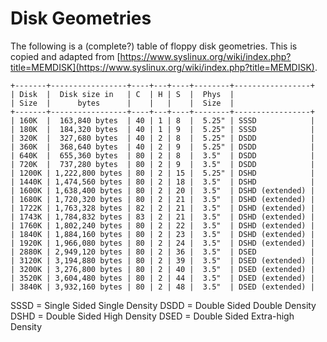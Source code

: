 # Disk Geometries

The following is a (complete?) table of floppy disk geometries. This is copied and adapted from [https://www.syslinux.org/wiki/index.php?title=MEMDISK](https://www.syslinux.org/wiki/index.php?title=MEMDISK).

```
+-------+-----------------+----+---+----+--------+-----------------+
| Disk  |  Disk size in   | C  | H | S  |  Phys  |
| Size  |      bytes      |    |   |    |  Size  |
+-------+-----------------+----+---+----+--------+-----------------+
| 160K  |  163,840 bytes  | 40 | 1 | 8  |  5.25" | SSSD            |
| 180K  |  184,320 bytes  | 40 | 1 | 9  |  5.25" | SSSD            |
| 320K  |  327,680 bytes  | 40 | 2 | 8  |  5.25" | DSDD            |
| 360K  |  368,640 bytes  | 40 | 2 | 9  |  5.25" | DSDD            |
| 640K  |  655,360 bytes  | 80 | 2 | 8  |  3.5"  | DSDD            |
| 720K  |  737,280 bytes  | 80 | 2 | 9  |  3.5"  | DSDD            |
| 1200K | 1,222,800 bytes | 80 | 2 | 15 |  5.25" | DSHD            |
| 1440K | 1,474,560 bytes | 80 | 2 | 18 |  3.5"  | DSHD            |
| 1600K | 1,638,400 bytes | 80 | 2 | 20 |  3.5"  | DSHD (extended) |
| 1680K | 1,720,320 bytes | 80 | 2 | 21 |  3.5"  | DSHD (extended) |
| 1722K | 1,763,328 bytes | 82 | 2 | 21 |  3.5"  | DSHD (extended) |
| 1743K | 1,784,832 bytes | 83 | 2 | 21 |  3.5"  | DSHD (extended) |
| 1760K | 1,802,240 bytes | 80 | 2 | 22 |  3.5"  | DSHD (extended) |
| 1840K | 1,884,160 bytes | 80 | 2 | 23 |  3.5"  | DSHD (extended) |
| 1920K | 1,966,080 bytes | 80 | 2 | 24 |  3.5"  | DSHD (extended) |
| 2880K | 2,949,120 bytes | 80 | 2 | 36 |  3.5"  | DSED            |
| 3120K | 3,194,880 bytes | 80 | 2 | 39 |  3.5"  | DSED (extended) |
| 3200K | 3,276,800 bytes | 80 | 2 | 40 |  3.5"  | DSED (extended) |
| 3520K | 3,604,480 bytes | 80 | 2 | 44 |  3.5"  | DSED (extended) |
| 3840K | 3,932,160 bytes | 80 | 2 | 48 |  3.5"  | DSED (extended) |
```
SSSD = Single Sided Single Density
DSDD = Double Sided Double Density
DSHD = Double Sided High Density
DSED = Double Sided Extra-high Density
